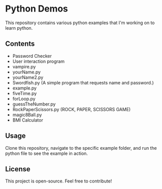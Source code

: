 # Python Demos

This repository contains various python examples that I'm working on to learn python.

## Contents

- Password Checker
- User interaction program
- vampire.py
- yourName.py
- yourName2.py
- Swordfish.py (A simple program that requests name and password.)
- example.py 
- fiveTime.py
- forLoop.py
- guessTheNumber.py 
- RockPaperScissors.py (ROCK, PAPER, SCISSORS GAME)
- magic8Ball.py
- BMI Calculator

## Usage

Clone this repository, navigate to the specific example folder, and run the python file to see the example in action.

## License

This project is open-source. Feel free to contribute!

 